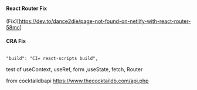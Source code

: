 #### React Router Fix

(Fix)[https://dev.to/dance2die/page-not-found-on-netlify-with-react-router-58mc]

#### CRA Fix

```

"build": "CI= react-scripts build",

```

test of useContext, useRef, form ,useState, fetch, Router

from cocktaildbapi
https://www.thecocktaildb.com/api.php
